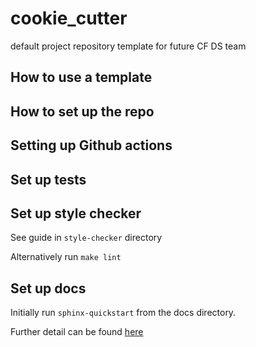 # cookie_cutter
default project repository template for future CF DS team

## How to use a template

## How to set up the repo

## Setting up Github actions

## Set up tests

## Set up style checker

See guide in `style-checker` directory

Alternatively run `make lint`

## Set up docs

Initially run `sphinx-quickstart` from the docs directory.

Further detail can be found [here](https://www.sphinx-doc.org/en/master/index.html)